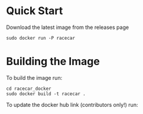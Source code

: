 # Quick Start

Download the latest image from the releases page

    sudo docker run -P racecar

# Building the Image

To build the image run:

    cd racecar_docker
    sudo docker build -t racecar .

To update the docker hub link (contributors only!) run:

    
